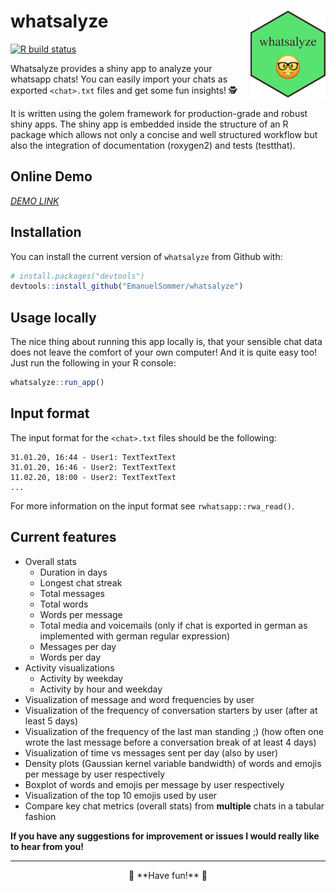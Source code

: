 
# whatsalyze <img src="inst/app/www/hex-whatsalyze.png" align="right" width="120" />

<!-- badges: start -->

[![R build
status](https://github.com/EmanuelSommer/whatsalyze/workflows/R-CMD-check/badge.svg)](https://github.com/EmanuelSommer/whatsalyze/actions)
<!-- badges: end -->

Whatsalyze provides a shiny app to analyze your whatsapp chats! You can
easily import your chats as exported `<chat>.txt` files and get some fun
insights! 🕵

It is written using the golem framework for production-grade and robust
shiny apps. The shiny app is embedded inside the structure of an R
package which allows not only a concise and well structured workflow but
also the integration of documentation (roxygen2) and tests (testthat).

## Online Demo

[*DEMO LINK*](https://esommer.shinyapps.io/whatsalyze/)

## Installation

You can install the current version of `whatsalyze` from Github with:

``` r
# install.packages("devtools")
devtools::install_github("EmanuelSommer/whatsalyze")
```

## Usage locally

The nice thing about running this app locally is, that your sensible
chat data does not leave the comfort of your own computer! And it is
quite easy too! Just run the following in your R console:

``` r
whatsalyze::run_app()
```

## Input format

The input format for the `<chat>.txt` files should be the following:

    31.01.20, 16:44 - User1: TextTextText
    31.01.20, 16:46 - User2: TextTextText
    11.02.20, 18:00 - User2: TextTextText
    ...

For more information on the input format see `rwhatsapp::rwa_read()`.

## Current features

-   Overall stats
    -   Duration in days
    -   Longest chat streak
    -   Total messages
    -   Total words
    -   Words per message
    -   Total media and voicemails (only if chat is exported in german
        as implemented with german regular expression)
    -   Messages per day
    -   Words per day
-   Activity visualizations
    -   Activity by weekday
    -   Activity by hour and weekday
-   Visualization of message and word frequencies by user
-   Visualization of the frequency of conversation starters by user
    (after at least 5 days)
-   Visualization of the frequency of the last man standing ;) (how
    often one wrote the last message before a conversation break of at
    least 4 days)
-   Visualization of time vs messages sent per day (also by user)
-   Density plots (Gaussian kernel variable bandwidth) of words and
    emojis per message by user respectively
-   Boxplot of words and emojis per message by user respectively
-   Visualization of the top 10 emojis used by user
-   Compare key chat metrics (overall stats) from **multiple** chats in
    a tabular fashion

**If you have any suggestions for improvement or issues I would really
like to hear from you!**

------------------------------------------------------------------------

<center>
👋 **Have fun!** 👋
</center>
